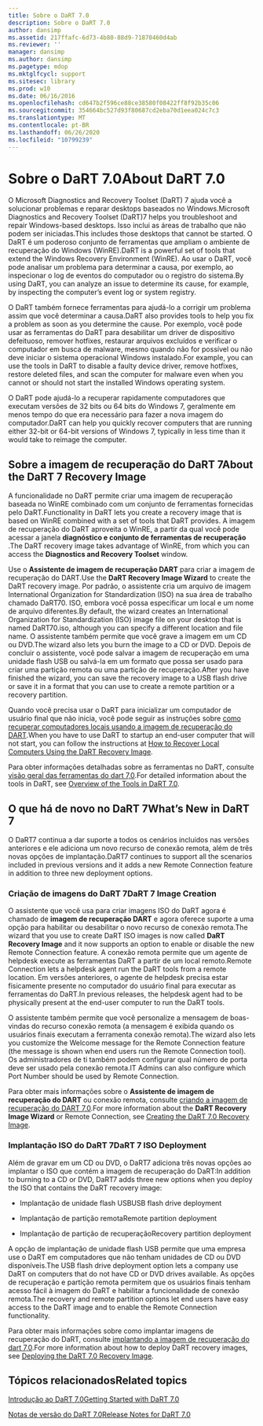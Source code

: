 ```yaml
---
title: Sobre o DaRT 7.0
description: Sobre o DaRT 7.0
author: dansimp
ms.assetid: 217ffafc-6d73-4b80-88d9-71870460d4ab
ms.reviewer: ''
manager: dansimp
ms.author: dansimp
ms.pagetype: mdop
ms.mktglfcycl: support
ms.sitesec: library
ms.prod: w10
ms.date: 06/16/2016
ms.openlocfilehash: cd647b2f596ce88ce38580f08422ff8f92b35c06
ms.sourcegitcommit: 354664bc527d93f80687cd2eba70d1eea024c7c3
ms.translationtype: MT
ms.contentlocale: pt-BR
ms.lasthandoff: 06/26/2020
ms.locfileid: "10799239"
---
```

# <span data-ttu-id="84652-103">Sobre o DaRT 7.0</span><span class="sxs-lookup"><span data-stu-id="84652-103">About DaRT 7.0</span></span>


<span data-ttu-id="84652-104">O Microsoft Diagnostics and Recovery Toolset (DaRT) 7 ajuda você a solucionar problemas e reparar desktops baseados no Windows.</span><span class="sxs-lookup"><span data-stu-id="84652-104">Microsoft Diagnostics and Recovery Toolset (DaRT)7 helps you troubleshoot and repair Windows-based desktops.</span></span> <span data-ttu-id="84652-105">Isso inclui as áreas de trabalho que não podem ser iniciadas.</span><span class="sxs-lookup"><span data-stu-id="84652-105">This includes those desktops that cannot be started.</span></span> <span data-ttu-id="84652-106">O DaRT é um poderoso conjunto de ferramentas que ampliam o ambiente de recuperação do Windows (WinRE).</span><span class="sxs-lookup"><span data-stu-id="84652-106">DaRT is a powerful set of tools that extend the Windows Recovery Environment (WinRE).</span></span> <span data-ttu-id="84652-107">Ao usar o DaRT, você pode analisar um problema para determinar a causa, por exemplo, ao inspecionar o log de eventos do computador ou o registro do sistema.</span><span class="sxs-lookup"><span data-stu-id="84652-107">By using DaRT, you can analyze an issue to determine its cause, for example, by inspecting the computer’s event log or system registry.</span></span>

<span data-ttu-id="84652-108">O DaRT também fornece ferramentas para ajudá-lo a corrigir um problema assim que você determinar a causa.</span><span class="sxs-lookup"><span data-stu-id="84652-108">DaRT also provides tools to help you fix a problem as soon as you determine the cause.</span></span> <span data-ttu-id="84652-109">Por exemplo, você pode usar as ferramentas do DaRT para desabilitar um driver de dispositivo defeituoso, remover hotfixes, restaurar arquivos excluídos e verificar o computador em busca de malware, mesmo quando não for possível ou não deve iniciar o sistema operacional Windows instalado.</span><span class="sxs-lookup"><span data-stu-id="84652-109">For example, you can use the tools in DaRT to disable a faulty device driver, remove hotfixes, restore deleted files, and scan the computer for malware even when you cannot or should not start the installed Windows operating system.</span></span>

<span data-ttu-id="84652-110">O DaRT pode ajudá-lo a recuperar rapidamente computadores que executam versões de 32 bits ou 64 bits do Windows 7, geralmente em menos tempo do que era necessário para fazer a nova imagem do computador.</span><span class="sxs-lookup"><span data-stu-id="84652-110">DaRT can help you quickly recover computers that are running either 32-bit or 64-bit versions of Windows 7, typically in less time than it would take to reimage the computer.</span></span>

## <span data-ttu-id="84652-111">Sobre a imagem de recuperação do DaRT 7</span><span class="sxs-lookup"><span data-stu-id="84652-111">About the DaRT 7 Recovery Image</span></span>


<span data-ttu-id="84652-112">A funcionalidade no DaRT permite criar uma imagem de recuperação baseada no WinRE combinado com um conjunto de ferramentas fornecidas pelo DaRT.</span><span class="sxs-lookup"><span data-stu-id="84652-112">Functionality in DaRT lets you create a recovery image that is based on WinRE combined with a set of tools that DaRT provides.</span></span> <span data-ttu-id="84652-113">A imagem de recuperação do DaRT aproveita o WinRE, a partir da qual você pode acessar a janela **diagnóstico e conjunto de ferramentas de recuperação** .</span><span class="sxs-lookup"><span data-stu-id="84652-113">The DaRT recovery image takes advantage of WinRE, from which you can access the **Diagnostics and Recovery Toolset** window.</span></span>

<span data-ttu-id="84652-114">Use o **Assistente de imagem de recuperação DART** para criar a imagem de recuperação do DART.</span><span class="sxs-lookup"><span data-stu-id="84652-114">Use the **DaRT Recovery Image Wizard** to create the DaRT recovery image.</span></span> <span data-ttu-id="84652-115">Por padrão, o assistente cria um arquivo de imagem International Organization for Standardization (ISO) na sua área de trabalho chamado DaRT70. ISO, embora você possa especificar um local e um nome de arquivo diferentes.</span><span class="sxs-lookup"><span data-stu-id="84652-115">By default, the wizard creates an International Organization for Standardization (ISO) image file on your desktop that is named DaRT70.iso, although you can specify a different location and file name.</span></span> <span data-ttu-id="84652-116">O assistente também permite que você grave a imagem em um CD ou DVD.</span><span class="sxs-lookup"><span data-stu-id="84652-116">The wizard also lets you burn the image to a CD or DVD.</span></span> <span data-ttu-id="84652-117">Depois de concluir o assistente, você pode salvar a imagem de recuperação em uma unidade flash USB ou salvá-la em um formato que possa ser usado para criar uma partição remota ou uma partição de recuperação.</span><span class="sxs-lookup"><span data-stu-id="84652-117">After you have finished the wizard, you can save the recovery image to a USB flash drive or save it in a format that you can use to create a remote partition or a recovery partition.</span></span>

<span data-ttu-id="84652-118">Quando você precisa usar o DaRT para inicializar um computador de usuário final que não inicia, você pode seguir as instruções sobre [como recuperar computadores locais usando a imagem de recuperação do DART](how-to-recover-local-computers-using-the-dart-recovery-image-dart-7.md).</span><span class="sxs-lookup"><span data-stu-id="84652-118">When you have to use DaRT to startup an end-user computer that will not start, you can follow the instructions at [How to Recover Local Computers Using the DaRT Recovery Image](how-to-recover-local-computers-using-the-dart-recovery-image-dart-7.md).</span></span>

<span data-ttu-id="84652-119">Para obter informações detalhadas sobre as ferramentas no DaRT, consulte [visão geral das ferramentas do dart 7,0](overview-of-the-tools-in-dart-70-new-ia.md).</span><span class="sxs-lookup"><span data-stu-id="84652-119">For detailed information about the tools in DaRT, see [Overview of the Tools in DaRT 7.0](overview-of-the-tools-in-dart-70-new-ia.md).</span></span>

## <a href="" id="what-s-new-in-dart-7"></a><span data-ttu-id="84652-120">O que há de novo no DaRT 7</span><span class="sxs-lookup"><span data-stu-id="84652-120">What’s New in DaRT 7</span></span>


<span data-ttu-id="84652-121">O DaRT7 continua a dar suporte a todos os cenários incluídos nas versões anteriores e ele adiciona um novo recurso de conexão remota, além de três novas opções de implantação.</span><span class="sxs-lookup"><span data-stu-id="84652-121">DaRT7 continues to support all the scenarios included in previous versions and it adds a new Remote Connection feature in addition to three new deployment options.</span></span>

### <span data-ttu-id="84652-122">Criação de imagens do DaRT 7</span><span class="sxs-lookup"><span data-stu-id="84652-122">DaRT 7 Image Creation</span></span>

<span data-ttu-id="84652-123">O assistente que você usa para criar imagens ISO do DaRT agora é chamado de **imagem de recuperação DART** e agora oferece suporte a uma opção para habilitar ou desabilitar o novo recurso de conexão remota.</span><span class="sxs-lookup"><span data-stu-id="84652-123">The wizard that you use to create DaRT ISO images is now called **DaRT Recovery Image** and it now supports an option to enable or disable the new Remote Connection feature.</span></span> <span data-ttu-id="84652-124">A conexão remota permite que um agente de helpdesk execute as ferramentas DaRT a partir de um local remoto.</span><span class="sxs-lookup"><span data-stu-id="84652-124">Remote Connection lets a helpdesk agent run the DaRT tools from a remote location.</span></span> <span data-ttu-id="84652-125">Em versões anteriores, o agente de helpdesk precisa estar fisicamente presente no computador do usuário final para executar as ferramentas do DaRT.</span><span class="sxs-lookup"><span data-stu-id="84652-125">In previous releases, the helpdesk agent had to be physically present at the end-user computer to run the DaRT tools.</span></span>

<span data-ttu-id="84652-126">O assistente também permite que você personalize a mensagem de boas-vindas do recurso conexão remota (a mensagem é exibida quando os usuários finais executam a ferramenta conexão remota).</span><span class="sxs-lookup"><span data-stu-id="84652-126">The wizard also lets you customize the Welcome message for the Remote Connection feature (the message is shown when end users run the Remote Connection tool).</span></span> <span data-ttu-id="84652-127">Os administradores de ti também podem configurar qual número de porta deve ser usado pela conexão remota.</span><span class="sxs-lookup"><span data-stu-id="84652-127">IT Admins can also configure which Port Number should be used by Remote Connection.</span></span>

<span data-ttu-id="84652-128">Para obter mais informações sobre o **Assistente de imagem de recuperação do DART** ou conexão remota, consulte [criando a imagem de recuperação do DART 7,0](creating-the-dart-70-recovery-image-dart-7.md).</span><span class="sxs-lookup"><span data-stu-id="84652-128">For more information about the **DaRT Recovery Image Wizard** or Remote Connection, see [Creating the DaRT 7.0 Recovery Image](creating-the-dart-70-recovery-image-dart-7.md).</span></span>

### <span data-ttu-id="84652-129">Implantação ISO do DaRT 7</span><span class="sxs-lookup"><span data-stu-id="84652-129">DaRT 7 ISO Deployment</span></span>

<span data-ttu-id="84652-130">Além de gravar em um CD ou DVD, o DaRT7 adiciona três novas opções ao implantar o ISO que contém a imagem de recuperação do DaRT:</span><span class="sxs-lookup"><span data-stu-id="84652-130">In addition to burning to a CD or DVD, DaRT7 adds three new options when you deploy the ISO that contains the DaRT recovery image:</span></span>

-   <span data-ttu-id="84652-131">Implantação de unidade flash USB</span><span class="sxs-lookup"><span data-stu-id="84652-131">USB flash drive deployment</span></span>

-   <span data-ttu-id="84652-132">Implantação de partição remota</span><span class="sxs-lookup"><span data-stu-id="84652-132">Remote partition deployment</span></span>

-   <span data-ttu-id="84652-133">Implantação de partição de recuperação</span><span class="sxs-lookup"><span data-stu-id="84652-133">Recovery partition deployment</span></span>

<span data-ttu-id="84652-134">A opção de implantação de unidade flash USB permite que uma empresa use o DaRT em computadores que não tenham unidades de CD ou DVD disponíveis.</span><span class="sxs-lookup"><span data-stu-id="84652-134">The USB flash drive deployment option lets a company use DaRT on computers that do not have CD or DVD drives available.</span></span> <span data-ttu-id="84652-135">As opções de recuperação e partição remota permitem que os usuários finais tenham acesso fácil à imagem do DaRT e habilitar a funcionalidade de conexão remota.</span><span class="sxs-lookup"><span data-stu-id="84652-135">The recovery and remote partition options let end users have easy access to the DaRT image and to enable the Remote Connection functionality.</span></span>

<span data-ttu-id="84652-136">Para obter mais informações sobre como implantar imagens de recuperação do DaRT, consulte [implantando a imagem de recuperação do dart 7,0](deploying-the-dart-70-recovery-image-dart-7.md).</span><span class="sxs-lookup"><span data-stu-id="84652-136">For more information about how to deploy DaRT recovery images, see [Deploying the DaRT 7.0 Recovery Image](deploying-the-dart-70-recovery-image-dart-7.md).</span></span>

## <span data-ttu-id="84652-137">Tópicos relacionados</span><span class="sxs-lookup"><span data-stu-id="84652-137">Related topics</span></span>


[<span data-ttu-id="84652-138">Introdução ao DaRT 7.0</span><span class="sxs-lookup"><span data-stu-id="84652-138">Getting Started with DaRT 7.0</span></span>](getting-started-with-dart-70-new-ia.md)

[<span data-ttu-id="84652-139">Notas de versão do DaRT 7.0</span><span class="sxs-lookup"><span data-stu-id="84652-139">Release Notes for DaRT 7.0</span></span>](release-notes-for-dart-70-new-ia.md)

 

 





